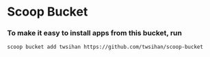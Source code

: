 # Scoop Bucket

### To make it easy to install apps from this bucket, run

```
scoop bucket add twsihan https://github.com/twsihan/scoop-bucket
```
